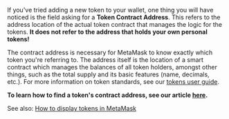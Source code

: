 If you've tried adding a new token to your wallet, one thing you will have noticed is the field asking for a **Token Contract Address**. This refers to the address location of the actual token contract that manages the logic for the tokens. **It does not refer to the address that holds your own personal tokens!**


The contract address is necessary for MetaMask to know exactly which token you're referring to. The address itself is the location of a smart contract which manages the balances of all token holders, amongst other things, such as the total supply and its basic features (name, decimals, etc.). For more information on token standards, see our [tokens user guide](https://support.metamask.io/hc/en-us/articles/4405497827355-User-Guide-Tokens#:~:text=Fungible%20token%20standards-,ERC%2D20%20Tokens,-As%20blockchain%20networks).


**To learn how to find a token's contract address, see our article [here](https://support.metamask.io/hc/en-us/articles/360059683451-How-to-find-a-token-contract-address).**


See also: [How to display tokens in MetaMask](https://support.metamask.io/hc/en-us/articles/360015489031)


